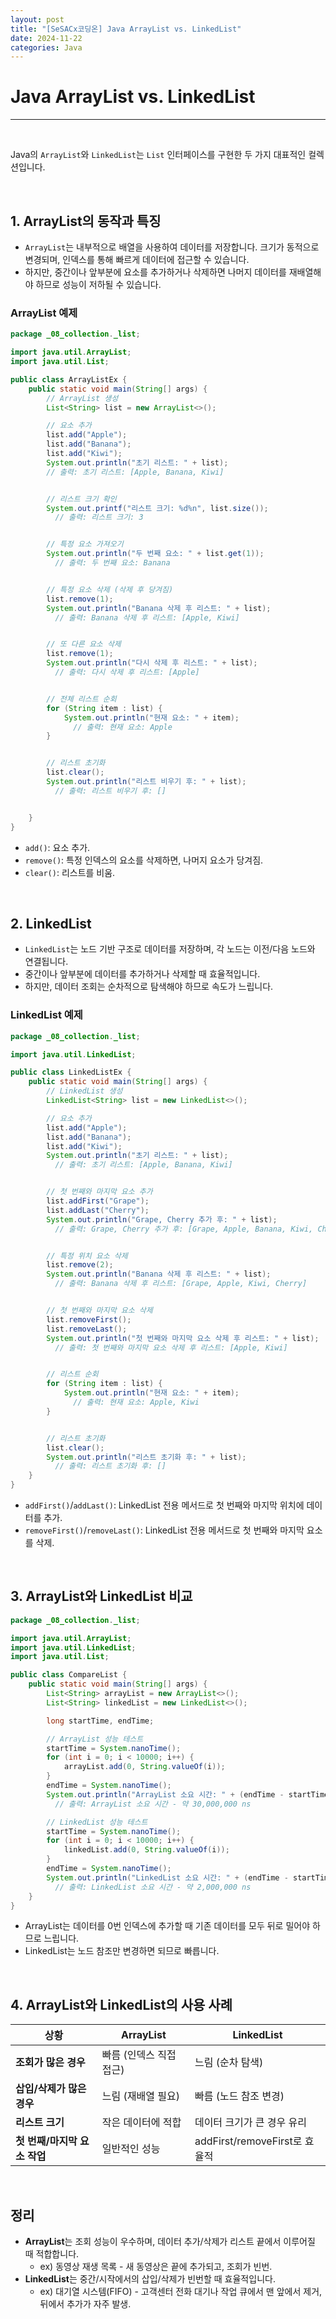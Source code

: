 ```yaml
---
layout: post  
title: "[SeSACx코딩온] Java ArrayList vs. LinkedList"  
date: 2024-11-22  
categories: Java
---
```


# Java ArrayList vs. LinkedList

<hr>  
<br>

Java의 `ArrayList`와 `LinkedList`는 `List` 인터페이스를 구현한 두 가지 대표적인 컬렉션입니다.

<br>


## 1. ArrayList의 동작과 특징

- `ArrayList`는 내부적으로 배열을 사용하여 데이터를 저장합니다. 크기가 동적으로 변경되며, 인덱스를 통해 빠르게 데이터에 접근할 수 있습니다. 
- 하지만, 중간이나 앞부분에 요소를 추가하거나 삭제하면 나머지 데이터를 재배열해야 하므로 성능이 저하될 수 있습니다.

### ArrayList 예제

```java
package _08_collection._list;

import java.util.ArrayList;
import java.util.List;

public class ArrayListEx {
    public static void main(String[] args) {
        // ArrayList 생성
        List<String> list = new ArrayList<>();

        // 요소 추가
        list.add("Apple");
        list.add("Banana");
        list.add("Kiwi");
        System.out.println("초기 리스트: " + list); 
        // 출력: 초기 리스트: [Apple, Banana, Kiwi]


        // 리스트 크기 확인
        System.out.printf("리스트 크기: %d%n", list.size()); 
          // 출력: 리스트 크기: 3


        // 특정 요소 가져오기
        System.out.println("두 번째 요소: " + list.get(1)); 
          // 출력: 두 번째 요소: Banana


        // 특정 요소 삭제 (삭제 후 당겨짐)
        list.remove(1);
        System.out.println("Banana 삭제 후 리스트: " + list); 
          // 출력: Banana 삭제 후 리스트: [Apple, Kiwi]


        // 또 다른 요소 삭제
        list.remove(1);
        System.out.println("다시 삭제 후 리스트: " + list); 
          // 출력: 다시 삭제 후 리스트: [Apple]


        // 전체 리스트 순회
        for (String item : list) {
            System.out.println("현재 요소: " + item); 
              // 출력: 현재 요소: Apple
        }


        // 리스트 초기화
        list.clear();
        System.out.println("리스트 비우기 후: " + list); 
          // 출력: 리스트 비우기 후: []


    }
}
```

- `add()`: 요소 추가.
- `remove()`: 특정 인덱스의 요소를 삭제하면, 나머지 요소가 당겨짐.
- `clear()`: 리스트를 비움.

<br>

## 2. LinkedList

- `LinkedList`는 노드 기반 구조로 데이터를 저장하며, 각 노드는 이전/다음 노드와 연결됩니다. 
- 중간이나 앞부분에 데이터를 추가하거나 삭제할 때 효율적입니다. 
- 하지만, 데이터 조회는 순차적으로 탐색해야 하므로 속도가 느립니다.

### LinkedList 예제

```java
package _08_collection._list;

import java.util.LinkedList;

public class LinkedListEx {
    public static void main(String[] args) {
        // LinkedList 생성
        LinkedList<String> list = new LinkedList<>();

        // 요소 추가
        list.add("Apple");
        list.add("Banana");
        list.add("Kiwi");
        System.out.println("초기 리스트: " + list); 
          // 출력: 초기 리스트: [Apple, Banana, Kiwi]


        // 첫 번째와 마지막 요소 추가
        list.addFirst("Grape");
        list.addLast("Cherry");
        System.out.println("Grape, Cherry 추가 후: " + list); 
          // 출력: Grape, Cherry 추가 후: [Grape, Apple, Banana, Kiwi, Cherry]


        // 특정 위치 요소 삭제
        list.remove(2);
        System.out.println("Banana 삭제 후 리스트: " + list); 
          // 출력: Banana 삭제 후 리스트: [Grape, Apple, Kiwi, Cherry]


        // 첫 번째와 마지막 요소 삭제
        list.removeFirst();
        list.removeLast();
        System.out.println("첫 번째와 마지막 요소 삭제 후 리스트: " + list); 
          // 출력: 첫 번째와 마지막 요소 삭제 후 리스트: [Apple, Kiwi]


        // 리스트 순회
        for (String item : list) {
            System.out.println("현재 요소: " + item); 
              // 출력: 현재 요소: Apple, Kiwi
        }


        // 리스트 초기화
        list.clear();
        System.out.println("리스트 초기화 후: " + list); 
          // 출력: 리스트 초기화 후: []
    }
}
```

- `addFirst()`/`addLast()`: LinkedList 전용 메서드로 첫 번째와 마지막 위치에 데이터를 추가.
- `removeFirst()`/`removeLast()`: LinkedList 전용 메서드로 첫 번째와 마지막 요소를 삭제.

<br>

## 3. ArrayList와 LinkedList 비교

```java
package _08_collection._list;

import java.util.ArrayList;
import java.util.LinkedList;
import java.util.List;

public class CompareList {
    public static void main(String[] args) {
        List<String> arrayList = new ArrayList<>();
        List<String> linkedList = new LinkedList<>();

        long startTime, endTime;

        // ArrayList 성능 테스트
        startTime = System.nanoTime();
        for (int i = 0; i < 10000; i++) {
            arrayList.add(0, String.valueOf(i));
        }
        endTime = System.nanoTime();
        System.out.println("ArrayList 소요 시간: " + (endTime - startTime) + " ns"); 
          // 출력: ArrayList 소요 시간 - 약 30,000,000 ns

        // LinkedList 성능 테스트
        startTime = System.nanoTime();
        for (int i = 0; i < 10000; i++) {
            linkedList.add(0, String.valueOf(i));
        }
        endTime = System.nanoTime();
        System.out.println("LinkedList 소요 시간: " + (endTime - startTime) + " ns"); 
          // 출력: LinkedList 소요 시간 - 약 2,000,000 ns
    }
}
```

- ArrayList는 데이터를 0번 인덱스에 추가할 때 기존 데이터를 모두 뒤로 밀어야 하므로 느립니다.
- LinkedList는 노드 참조만 변경하면 되므로 빠릅니다.

<br>

## 4. ArrayList와 LinkedList의 사용 사례

| **상황**                   | **ArrayList**                        | **LinkedList**                       |
|---------------------------|--------------------------------------|--------------------------------------|
| **조회가 많은 경우**         | 빠름 (인덱스 직접 접근)               | 느림 (순차 탐색)                     |
| **삽입/삭제가 많은 경우**     | 느림 (재배열 필요)                   | 빠름 (노드 참조 변경)                |
| **리스트 크기**             | 작은 데이터에 적합                    | 데이터 크기가 큰 경우 유리            |
| **첫 번째/마지막 요소 작업** | 일반적인 성능                         | addFirst/removeFirst로 효율적         |

<br>

## 정리

- **ArrayList**는 조회 성능이 우수하며, 데이터 추가/삭제가 리스트 끝에서 이루어질 때 적합합니다.
    - ex) 동영상 재생 목록 - 새 동영상은 끝에 추가되고, 조회가 빈번.
- **LinkedList**는 중간/시작에서의 삽입/삭제가 빈번할 때 효율적입니다.
    - ex) 대기열 시스템(FIFO) - 고객센터 전화 대기나 작업 큐에서 맨 앞에서 제거, 뒤에서 추가가 자주 발생.